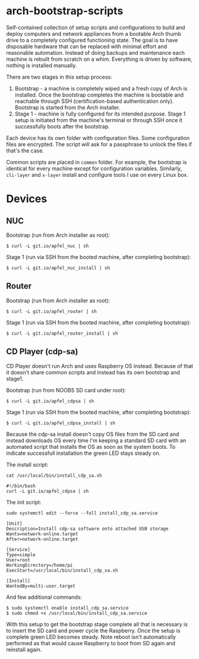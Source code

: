 # arch-bootstrap-scripts

Self-contained collection of setup scripts and configurations to build and deploy computers and network appliances from a bootable Arch thumb drive to a completely configured functioning state. The goal is to have disposable hardware that can be replaced with minimal effort and reasonable automation. Instead of doing backups and maintenance each machine is rebuilt from scratch on a whim. Everything is driven by software, nothing is installed manually.

There are two stages in this setup process:

 1. Bootstrap - a machine is completely wiped and a fresh copy of Arch is installed. Once the bootstrap completes the machine is bootable and reachable through SSH (certification-based authentication only). Bootstrap is started from the Arch installer.
 2. Stage 1 - machine is fully configured for its intended purpose. Stage 1 setup is initiated from the machine's terminal or through SSH once it successfully boots after the bootstrap.

Each device has its own folder with configuration files. Some configuration files are encrypted. The script will ask for a passphrase to unlock the files if that's the case.

Common scripts are placed in `common` folder. For example, the bootstrap is identical for every machine except for configuration variables. Similarly, `cli-layer` and `x-layer` install and configure tools I use on every Linux box.

# Devices

## NUC

Bootstrap (run from Arch installer as root):
```
$ curl -L git.io/apfel_nuc | sh
```

Stage 1 (run via SSH from the booted machine, after completing bootstrap):
```
$ curl -L git.io/apfel_nuc_install | sh
```

## Router

Bootstrap (run from Arch installer as root):
```
$ curl -L git.io/apfel_router | sh
```

Stage 1 (run via SSH from the booted machine, after completing bootstrap):
```
$ curl -L git.io/apfel_router_install | sh
```

## CD Player (cdp-sa)

CD Player doesn't run Arch and uses Raspberry OS instead. Because of that it doesn't share common scripts and instead has its own bootstrap and stage1.

Bootstrap (run from NOOBS SD card under root):
```
$ curl -L git.io/apfel_cdpsa | sh
```

Stage 1 (run via SSH from the booted machine, after completing bootstrap):
```
$ curl -L git.io/apfel_cdpsa_install | sh
```

Because the cdp-sa install doesn't copy OS files from the SD card and instead downloads OS every time I'm keeping a standard SD card with an automated script that installs the OS as soon as the system boots. To indicate successfull installation the green LED stays steady on.

The install script:
```
cat /usr/local/bin/install_cdp_sa.sh

#!/bin/bash
curl -L git.io/apfel_cdpsa | sh
```

The init script:
```
sudo systemctl edit --force --full install_cdp_sa.service

[Unit]
Description=Install cdp-sa software onto attached USB storage
Wants=network-online.target
After=network-online.target

[Service]
Type=simple
User=root
WorkingDirectory=/home/pi
ExecStart=/usr/local/bin/install_cdp_sa.sh

[Install]
WantedBy=multi-user.target
```

And few additional commands:
```
$ sudo systemctl enable install_cdp_sa.service
$ sudo chmod +x /usr/local/bin/install_cdp_sa.service
```

With this setup to get the bootstrap stage complete all that is necessary is to insert the SD card and power cycle the Raspberry. Once the setup is complete green LED becomes steady. Note reboot isn't automatically performed as that would cause Raspberry to boot from SD again and reinstall again.
